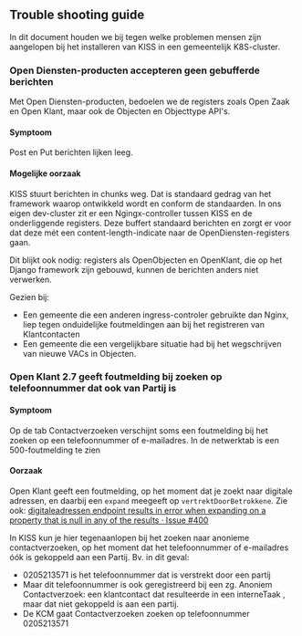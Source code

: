 ## Trouble shooting guide
In dit document houden we bij tegen welke problemen mensen zijn aangelopen bij het installeren van KISS in een gemeentelijk K8S-cluster.

### Open Diensten-producten accepteren geen gebufferde berichten

Met Open Diensten-producten, bedoelen we de registers zoals Open Zaak en Open Klant, maar ook de Objecten en Objecttype API's.

#### Symptoom
Post en Put berichten lijken leeg. 
#### Mogelijke oorzaak
KISS stuurt berichten in chunks weg. Dat is standaard gedrag van het framework waarop ontwikkeld wordt en conform de standaarden. In ons eigen dev-cluster zit er een Ngingx-controller tussen KISS en de onderliggende registers. Deze buffert standaard berichten en zorgt er voor dat deze mét een content-length-indicate naar de OpenDiensten-registers gaan. 

Dit blijkt ook nodig: registers als OpenObjecten en OpenKlant, die op het Django framework zijn gebouwd, kunnen de berichten anders niet verwerken. 

Gezien bij: 
- Een gemeente die een anderen ingress-controler gebruikte dan Nginx, liep tegen onduidelijke foutmeldingen aan bij het registreren van Klantcontacten
- Een gemeente die een vergelijkbare situatie had bij het wegschrijven van nieuwe VACs in Objecten.

### Open Klant 2.7 geeft foutmelding bij zoeken op telefoonnummer dat ook van Partij is

#### Symptoom
Op de tab Contactverzoeken verschijnt soms een foutmelding bij het zoeken op een telefoonnummer of e-mailadres. In de netwerktab is een 500-foutmelding te zien

#### Oorzaak
Open Klant geeft een foutmelding, op het moment dat je zoekt naar digitale adressen, en daarbij een `expand` meegeeft op `vertrektDoorBetrokkene`. Zie ook: [digitaleadressen endpoint results in error when expanding on a property that is null in any of the results · Issue #400](https://github.com/maykinmedia/open-klant/issues/400)


In KISS kun je hier tegenaanlopen bij het zoeken naar anonieme contactverzoeken, op het moment dat het telefoonnummer of e-mailadres óók is gekoppeld aan een Partij. Bv. in dit geval:
- 0205213571 is het telefoonnummer dat is verstrekt door een partij
- Maar dit telefoonnummer is ook geregistreerd bij een zg. Anoniem Contactverzoek: een klantcontact dat resulteerde in een interneTaak , maar dat niet gekoppeld is aan een partij.
- De KCM gaat Contactverzoeken zoeken op telefoonnummer 0205213571